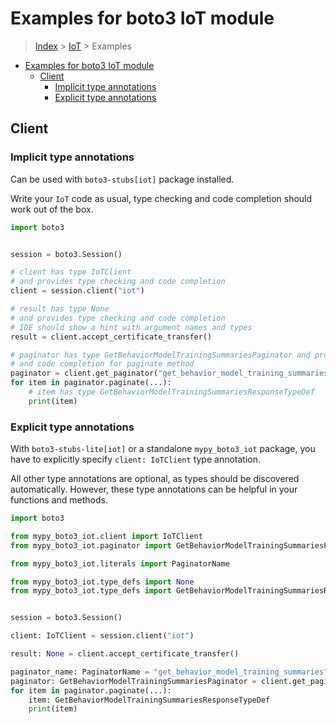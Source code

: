 <a id="examples-for-boto3-iot-module"></a>

# Examples for boto3 IoT module

> [Index](../README.md) > [IoT](./README.md) > Examples

- [Examples for boto3 IoT module](#examples-for-boto3-iot-module)
  - [Client](#client)
    - [Implicit type annotations](#implicit-type-annotations)
    - [Explicit type annotations](#explicit-type-annotations)

<a id="client"></a>

## Client

<a id="implicit-type-annotations"></a>

### Implicit type annotations

Can be used with `boto3-stubs[iot]` package installed.

Write your `IoT` code as usual, type checking and code completion should work
out of the box.

```python
import boto3


session = boto3.Session()

# client has type IoTClient
# and provides type checking and code completion
client = session.client("iot")

# result has type None
# and provides type checking and code completion
# IDE should show a hint with argument names and types
result = client.accept_certificate_transfer()

# paginator has type GetBehaviorModelTrainingSummariesPaginator and provides type checking
# and code completion for paginate method
paginator = client.get_paginator("get_behavior_model_training_summaries")
for item in paginator.paginate(...):
    # item has type GetBehaviorModelTrainingSummariesResponseTypeDef
    print(item)
```

<a id="explicit-type-annotations"></a>

### Explicit type annotations

With `boto3-stubs-lite[iot]` or a standalone `mypy_boto3_iot` package, you have
to explicitly specify `client: IoTClient` type annotation.

All other type annotations are optional, as types should be discovered
automatically. However, these type annotations can be helpful in your functions
and methods.

```python
import boto3

from mypy_boto3_iot.client import IoTClient
from mypy_boto3_iot.paginator import GetBehaviorModelTrainingSummariesPaginator

from mypy_boto3_iot.literals import PaginatorName

from mypy_boto3_iot.type_defs import None
from mypy_boto3_iot.type_defs import GetBehaviorModelTrainingSummariesResponseTypeDef


session = boto3.Session()

client: IoTClient = session.client("iot")

result: None = client.accept_certificate_transfer()

paginator_name: PaginatorName = "get_behavior_model_training_summaries"
paginator: GetBehaviorModelTrainingSummariesPaginator = client.get_paginator(paginator_name)
for item in paginator.paginate(...):
    item: GetBehaviorModelTrainingSummariesResponseTypeDef
    print(item)
```
